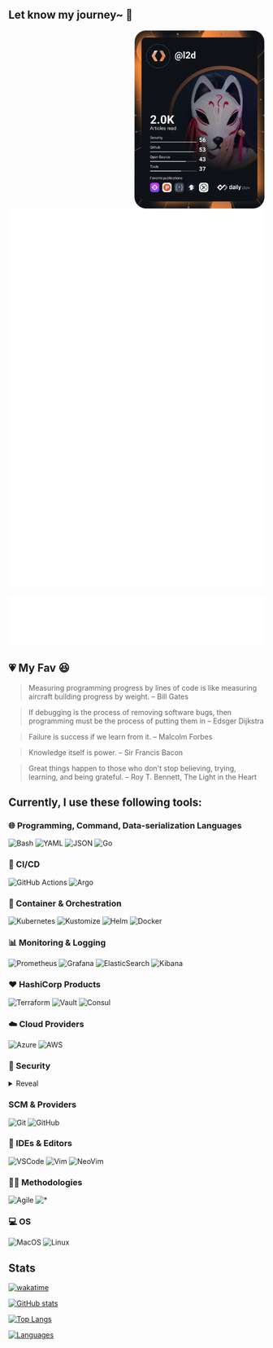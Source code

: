 ## Let know my journey~ 👋

<div align="center">
  <a href="https://api.daily.dev/get?r=l2D" target="_blank">
    <img
      width="256"
      align="right"
      src="https://raw.githubusercontent.com/l2D/l2D/devcard/devcard.svg"
      style=""
    />
  </a>
</div>

![Wakatime](https://raw.githubusercontent.com/l2D/l2D/github-metrics/wakatime.svg)

![Languages](https://raw.githubusercontent.com/l2D/l2D/github-metrics/language.svg)
## :heartpulse: My Fav :satisfied:

> Measuring programming progress by lines of code is like measuring aircraft building progress by weight. – Bill Gates

> If debugging is the process of removing software bugs, then programming must be the process of putting them in – Edsger Dijkstra

> Failure is success if we learn from it. – Malcolm Forbes

> Knowledge itself is power. – Sir Francis Bacon

> Great things happen to those who don't stop believing, trying, learning, and being grateful. – Roy T. Bennett, The Light in the Heart

## Currently, I use these following tools:

### 🌐 Programming, Command, Data-serialization Languages

![Bash](https://img.shields.io/badge/bash-%23121011.svg?style=for-the-badge&logo=gnu-bash&logoColor=white)
![YAML](https://img.shields.io/badge/yaml-%2302569B.svg?style=for-the-badge&logo=yaml&logoColor=white)
![JSON](https://img.shields.io/badge/json-%23000000.svg?style=for-the-badge&logo=json&logoColor=white)
![Go](https://img.shields.io/badge/go-%2300ADD8.svg?style=for-the-badge&logo=go&logoColor=white)

### 🔁 CI/CD

![GitHub Actions](https://img.shields.io/badge/githubactions-%232671E5.svg?style=for-the-badge&logo=githubactions&logoColor=white)
![Argo](https://img.shields.io/badge/ArgoCD-EF7B4D?style=for-the-badge&logo=argo&logoColor=white)

### 🐳 Container & Orchestration

![Kubernetes](https://img.shields.io/badge/kubernetes-%23326ce5.svg?style=for-the-badge&logo=kubernetes&logoColor=white)
![Kustomize](https://img.shields.io/badge/kustomize-%23039BE5.svg?style=for-the-badge&logo=kustomize&logoColor=white)
![Helm](https://img.shields.io/badge/helm-%23111D87.svg?style=for-the-badge&logo=helm&logoColor=white)
![Docker](https://img.shields.io/badge/docker-%230db7ed.svg?style=for-the-badge&logo=docker&logoColor=white)

### 📊 Monitoring & Logging

![Prometheus](https://img.shields.io/badge/prometheus-%23df4f2c.svg?style=for-the-badge&logo=prometheus&logoColor=white)
![Grafana](https://img.shields.io/badge/grafana-%23ef7300.svg?style=for-the-badge&logo=grafana&logoColor=white)
![ElasticSearch](https://img.shields.io/badge/-ElasticSearch-005571?style=for-the-badge&logo=elasticsearch)
![Kibana](https://img.shields.io/badge/kibana-%23323330.svg?style=for-the-badge&logo=kibana&logoColor=white)

### ❤️ HashiCorp Products

![Terraform](https://img.shields.io/badge/terraform-%235835CC.svg?style=for-the-badge&logo=terraform&logoColor=white)
![Vault](https://img.shields.io/badge/vault-%2302569B.svg?style=for-the-badge&logo=vault&logoColor=white)
![Consul](https://img.shields.io/badge/consul-%231A5A99.svg?style=for-the-badge&logo=consul&logoColor=white&color=F24C53)

### ☁️ Cloud Providers

![Azure](https://img.shields.io/badge/azure-%230072C6.svg?style=for-the-badge&logo=azure-devops&logoColor=white)
![AWS](https://img.shields.io/badge/aws-%23FF9900.svg?style=for-the-badge&logo=amazon-aws&logoColor=white)

### 🔐 Security

<details>
  <summary>Reveal</summary>

  > VTJob2FHaG9MQ0JKZENkeklHRWdjMlZqY21WMExnb0tWR2hsSUc5dWJIa2dZMmh2YzJWdUlHaDFiV0Z1SUdOdmRXeGtJR3R1YjNjZ2RHaGxJSE52ZFhKalpTQnZaaUIwY25WMGFDRWg= 😉

  <!-- <details>
  <summary>## You're worthy!! ##</summary>
  
  ![OpenSSL](https://img.shields.io/badge/openssl-%721412.svg?style=for-the-badge&logo=openssl&logoColor=white&color=721412)
  ![JSON Web Tokens](https://img.shields.io/badge/jsonwebtokens-%23000000.svg?style=for-the-badge&logo=jsonwebtokens&logoColor=white)
  ![OpenID](https://img.shields.io/badge/openid-%2302569B.svg?style=for-the-badge&logo=openid&logoColor=white)
  ![Snyk](https://img.shields.io/badge/snyk-%4C4A73.svg?style=for-the-badge&logo=snyk&logoColor=white&color=4C4A73)
  </details> -->

</details>


### SCM & Providers

![Git](https://img.shields.io/badge/git-%23F05033.svg?style=for-the-badge&logo=git&logoColor=white)
![GitHub](https://img.shields.io/badge/github-%23121011.svg?style=for-the-badge&logo=github&logoColor=white)

### 📝 IDEs & Editors

![VSCode](https://img.shields.io/badge/VSCode-%23007ACC.svg?style=for-the-badge&logo=visual-studio-code&logoColor=white)
![Vim](https://img.shields.io/badge/vim-%2311AB00.svg?style=for-the-badge&logo=vim&logoColor=white)
![NeoVim](https://img.shields.io/badge/neovim-%2311AB00.svg?style=for-the-badge&logo=neovim&logoColor=white)

### ✍🏼 Methodologies

![Agile](https://img.shields.io/badge/agile-%23F05033.svg?style=for-the-badge&logo=git&logoColor=white)
![*](https://img.shields.io/badge/*Ops-%23121011.svg?style=for-the-badge&logo=git&logoColor=white)

### 💻 OS

![MacOS](https://img.shields.io/badge/macOS-%23121011.svg?style=for-the-badge&logo=apple&logoColor=white)
![Linux](https://img.shields.io/badge/linux-%23FCC624.svg?style=for-the-badge&logo=linux&logoColor=black)

<!-- ## I speak Languages

![JavaScript](https://img.shields.io/badge/javascript-%23323330.svg?style=for-the-badge&logo=javascript&logoColor=%23F7DF1E)
![TypeScript](https://img.shields.io/badge/typescript-%23007ACC.svg?style=for-the-badge&logo=typescript&logoColor=white)
![HTML5](https://img.shields.io/badge/html5-%23E34F26.svg?style=for-the-badge&logo=html5&logoColor=white)
![CSS3](https://img.shields.io/badge/css3-%231572B6.svg?style=for-the-badge&logo=css3&logoColor=white)
![Markdown](https://img.shields.io/badge/markdown-%23000000.svg?style=for-the-badge&logo=markdown&logoColor=white)

## Keep Learning: 
![Go](https://img.shields.io/badge/go-%2300ADD8.svg?style=for-the-badge&logo=go&logoColor=white)
![Jenkins](https://img.shields.io/badge/jenkins-%232C5263.svg?style=for-the-badge&logo=jenkins&logoColor=white)
![GitHub Actions](https://img.shields.io/badge/githubactions-%232671E5.svg?style=for-the-badge&logo=githubactions&logoColor=white)
![Kubernetes](https://img.shields.io/badge/kubernetes-%23326ce5.svg?style=for-the-badge&logo=kubernetes&logoColor=white)
![Helm](https://img.shields.io/badge/helm-%23111D87.svg?style=for-the-badge&logo=helm&logoColor=white)
![Grafana](https://img.shields.io/badge/grafana-%23ef7300.svg?style=for-the-badge&logo=grafana&logoColor=white)
![Prometheus](https://img.shields.io/badge/prometheus-%23df4f2c.svg?style=for-the-badge&logo=prometheus&logoColor=white)
![ElasticSearch](https://img.shields.io/badge/-ElasticSearch-005571?style=for-the-badge&logo=elasticsearch)
![Istio](https://img.shields.io/badge/istio-%23516baa.svg?style=for-the-badge&logo=istio&logoColor=white)
![Ansible](https://img.shields.io/badge/ansible-%231A1918.svg?style=for-the-badge&logo=ansible&logoColor=white)
![Terraform](https://img.shields.io/badge/terraform-%235835CC.svg?style=for-the-badge&logo=terraform&logoColor=white)
![GraphQL](https://img.shields.io/badge/-GraphQL-E10098?style=for-the-badge&logo=graphql&logoColor=white)
## Frameworks, Platforms and Libraries

![NodeJS](https://img.shields.io/badge/node.js-6DA55F?style=for-the-badge&logo=node.js&logoColor=white)
![Express.js](https://img.shields.io/badge/express.js-%23404d59.svg?style=for-the-badge&logo=express&logoColor=%2361DAFB)


![Vue.js](https://img.shields.io/badge/vuejs-%2335495e.svg?style=for-the-badge&logo=vuedotjs&logoColor=%234FC08D)
![NuxtJS](https://img.shields.io/badge/Nuxt-black?style=for-the-badge&logo=nuxt.js&logoColor=white)


![NPM](https://img.shields.io/badge/NPM-%23000000.svg?style=for-the-badge&logo=npm&logoColor=white)
![Yarn](https://img.shields.io/badge/yarn-%232C8EBB.svg?style=for-the-badge&logo=yarn&logoColor=white)


![TailwindCSS](https://img.shields.io/badge/tailwindcss-%2338B2AC.svg?style=for-the-badge&logo=tailwind-css&logoColor=white)
![Vuetify](https://img.shields.io/badge/Vuetify-1867C0?style=for-the-badge&logo=vuetify&logoColor=AEDDFF)
![Bootstrap](https://img.shields.io/badge/bootstrap-%23563D7C.svg?style=for-the-badge&logo=bootstrap&logoColor=white)


![JWT](https://img.shields.io/badge/JWT-black?style=for-the-badge&logo=JSON%20web%20tokens)
![Pug](https://img.shields.io/badge/Pug-FFF?style=for-the-badge&logo=pug&logoColor=A86454)

![WordPress](https://img.shields.io/badge/WordPress-%23117AC9.svg?style=for-the-badge&logo=WordPress&logoColor=white)
![Strapi](https://img.shields.io/badge/strapi-%232E7EEA.svg?style=for-the-badge&logo=strapi&logoColor=white)

## ORM
![Prisma](https://img.shields.io/badge/Prisma-3982CE?style=for-the-badge&logo=Prisma&logoColor=white)

## Databases
![Postgres](https://img.shields.io/badge/postgres-%23316192.svg?style=for-the-badge&logo=postgresql&logoColor=white)
![MySQL](https://img.shields.io/badge/mysql-%2300f.svg?style=for-the-badge&logo=mysql&logoColor=white)
![SQLite](https://img.shields.io/badge/sqlite-%2307405e.svg?style=for-the-badge&logo=sqlite&logoColor=white)

![MongoDB](https://img.shields.io/badge/MongoDB-%234ea94b.svg?style=for-the-badge&logo=mongodb&logoColor=white)
![Firebase](https://img.shields.io/badge/firebase-%23039BE5.svg?style=for-the-badge&logo=firebase)
![Supabase](https://img.shields.io/badge/Supabase-3ECF8E?style=for-the-badge&logo=supabase&logoColor=white)

![Redis](https://img.shields.io/badge/redis-%23DD0031.svg?style=for-the-badge&logo=redis&logoColor=white)
## IDEs/Editors
![Visual Studio Code](https://img.shields.io/badge/Visual%20Studio%20Code-0078d7.svg?style=for-the-badge&logo=visual-studio-code&logoColor=white)

## Version Control
![Git](https://img.shields.io/badge/git-%23F05033.svg?style=for-the-badge&logo=git&logoColor=white)
![GitHub](https://img.shields.io/badge/github-%23121011.svg?style=for-the-badge&logo=github&logoColor=white)
![Bitbucket](https://img.shields.io/badge/bitbucket-%230047B3.svg?style=for-the-badge&logo=bitbucket&logoColor=white)

## Server
![Nginx](https://img.shields.io/badge/nginx-%23009639.svg?style=for-the-badge&logo=nginx&logoColor=white)

## OS
![Mac OS](https://img.shields.io/badge/mac%20os-000000?style=for-the-badge&logo=macos&logoColor=F0F0F0)
![Ubuntu](https://img.shields.io/badge/Ubuntu-E95420?style=for-the-badge&logo=ubuntu&logoColor=white)
![Windows](https://img.shields.io/badge/Windows-0078D6?style=for-the-badge&logo=windows&logoColor=white)

## Hosting/SaaS
![AWS](https://img.shields.io/badge/AWS-%23FF9900.svg?style=for-the-badge&logo=amazon-aws&logoColor=white)
![Cloudflare](https://img.shields.io/badge/Cloudflare-F38020?style=for-the-badge&logo=Cloudflare&logoColor=white)
![Netlify](https://img.shields.io/badge/netlify-%23000000.svg?style=for-the-badge&logo=netlify&logoColor=#00C7B7)
![Vercel](https://img.shields.io/badge/vercel-%23000000.svg?style=for-the-badge&logo=vercel&logoColor=white)
![DigitalOcean](https://img.shields.io/badge/DigitalOcean-%230167ff.svg?style=for-the-badge&logo=digitalOcean&logoColor=white)
![Google Cloud](https://img.shields.io/badge/GoogleCloud-%234285F4.svg?style=for-the-badge&logo=google-cloud&logoColor=white)

## Others

![Postman](https://img.shields.io/badge/Postman-FF6C37?style=for-the-badge&logo=postman&logoColor=white)
![Jira](https://img.shields.io/badge/jira-%230A0FFF.svg?style=for-the-badge&logo=jira&logoColor=white)
![Trello](https://img.shields.io/badge/Trello-%23026AA7.svg?style=for-the-badge&logo=Trello&logoColor=white)
![Arduino](https://img.shields.io/badge/-Arduino-00979D?style=for-the-badge&logo=Arduino&logoColor=white)
![TOR](https://img.shields.io/badge/tor-%237E4798.svg?style=for-the-badge&logo=tor-project&logoColor=white)
-->

## Stats
[![wakatime](https://wakatime.com/badge/user/40220765-21c2-45dd-9b0a-d3bf9e27e616.svg)](https://wakatime.com/@40220765-21c2-45dd-9b0a-d3bf9e27e616)

[![GitHub stats](https://github-readme-stats-fork-murex.vercel.app/api?username=l2D&show_icons=true&theme=vue-dark&count_private=true&custom_title=GitHub%20stats&hide_border=true)](https://github.com/l2D)

[![Top Langs](https://github-readme-stats-fork-murex.vercel.app/api/top-langs/?username=l2D&layout=compact&theme=vue-dark&hide_border=true)](https://github.com/l2D)

[![Languages](https://github-readme-stats-fork-murex.vercel.app/api/wakatime?username=l2D&layout=compact&theme=vue-dark&hide_border=true&hide=other)](https://github.com/l2D)


<!-- ## Projects (2022)

- New personal website (Designing)
  - CV page
  - Two design styles
  - Blog
  - TDIL / TWIL
- Family tree (Plan)
  - Organize tree(s) and nodes
  - Storage
  - Policy
- Utility tools (Plan)
  - Daily life tools
  - Developer tools -->
